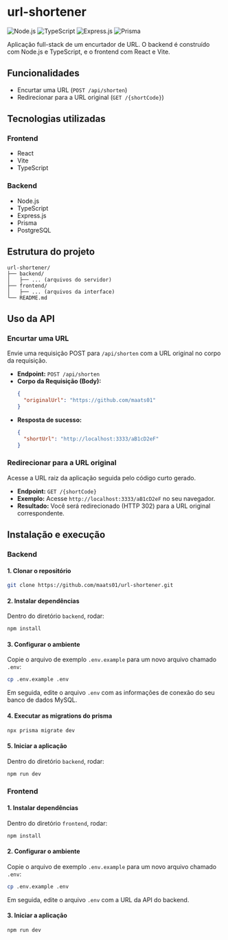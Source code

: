 # url-shortener

![Node.js](https://img.shields.io/badge/Node.js-43853D?style=for-the-badge&logo=node.js&logoColor=white)
![TypeScript](https://img.shields.io/badge/TypeScript-3178C6?style=for-the-badge&logo=typescript&logoColor=white)
![Express.js](https://img.shields.io/badge/Express.js-000000?style=for-the-badge&logo=express&logoColor=white)
![Prisma](https://img.shields.io/badge/Prisma-2D3748?style=for-the-badge&logo=prisma&logoColor=white)

Aplicação full-stack de um encurtador de URL. O backend é construído com Node.js e TypeScript, e o frontend com React e Vite.

## Funcionalidades

- Encurtar uma URL (`POST /api/shorten`)
- Redirecionar para a URL original (`GET /{shortCode}`)

## Tecnologias utilizadas

### Frontend
- React
- Vite
- TypeScript

### Backend
- Node.js
- TypeScript
- Express.js
- Prisma
- PostgreSQL

## Estrutura do projeto
```
url-shortener/
├── backend/
│   ├── ... (arquivos do servidor)
├── frontend/
│   ├── ... (arquivos da interface)
└── README.md
```

## Uso da API

### Encurtar uma URL

Envie uma requisição POST para `/api/shorten` com a URL original no corpo da requisição.

- **Endpoint:** `POST /api/shorten`
- **Corpo da Requisição (Body):**
  ```json
  {
    "originalUrl": "https://github.com/maats01"
  }
- **Resposta de sucesso:**
  ```json
  {
    "shortUrl": "http://localhost:3333/aB1cD2eF"
  }

### Redirecionar para a URL original

Acesse a URL raiz da aplicação seguida pelo código curto gerado.

- **Endpoint:** `GET /{shortCode}`
- **Exemplo:** Acesse `http://localhost:3333/aB1cD2eF` no seu navegador.
- **Resultado:** Você será redirecionado (HTTP 302) para a URL original correspondente. 

## Instalação e execução

### Backend

#### 1. Clonar o repositório
```bash
git clone https://github.com/maats01/url-shortener.git
```

#### 2. Instalar dependências
Dentro do diretório `backend`, rodar:
```bash
npm install
```

#### 3. Configurar o ambiente
Copie o arquivo de exemplo `.env.example` para um novo arquivo chamado `.env`:
```bash
cp .env.example .env
```
Em seguida, edite o arquivo `.env` com as informações de conexão do seu banco de dados MySQL.

#### 4. Executar as migrations do prisma
```bash
npx prisma migrate dev
```

#### 5. Iniciar a aplicação
Dentro do diretório `backend`, rodar:
```bash
npm run dev
```

### Frontend

#### 1. Instalar dependências
Dentro do diretório `frontend`, rodar:
```bash
npm install
```

#### 2. Configurar o ambiente
Copie o arquivo de exemplo `.env.example` para um novo arquivo chamado `.env`:
```bash
cp .env.example .env
```
Em seguida, edite o arquivo `.env` com a URL da API do backend.

#### 3. Iniciar a aplicação
```bash
npm run dev
```

